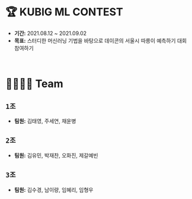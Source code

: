 # 🏆 KUBIG ML CONTEST
- **기간:** 2021.08.12 ~ 2021.09.02
- **목표:** 스터디한 머신러닝 기법을 바탕으로 데이콘의 서울시 따릉이 예측하기 대회 참여하기
<br>

# 👨‍👩‍👧‍👦 Team

## `1조`   
- **팀원:** 김태영, 주세연, 채윤병

## `2조`   
- **팀원:** 김유민, 박재찬, 오화진, 제갈예빈

## `3조`  
- **팀원:** 김수경, 남이량, 임혜리, 임형우


